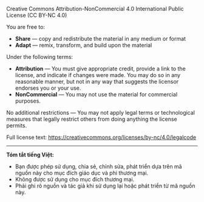 Creative Commons Attribution-NonCommercial 4.0 International Public License (CC BY-NC 4.0)

You are free to:
- **Share** — copy and redistribute the material in any medium or format
- **Adapt** — remix, transform, and build upon the material

Under the following terms:
- **Attribution** — You must give appropriate credit, provide a link to the license, and indicate if changes were made. You may do so in any reasonable manner, but not in any way that suggests the licensor endorses you or your use.
- **NonCommercial** — You may not use the material for commercial purposes.

No additional restrictions — You may not apply legal terms or technological measures that legally restrict others from doing anything the license permits.

Full license text: https://creativecommons.org/licenses/by-nc/4.0/legalcode

---

**Tóm tắt tiếng Việt:**
- Bạn được phép sử dụng, chia sẻ, chỉnh sửa, phát triển dựa trên mã nguồn này cho mục đích giáo dục và phi thương mại.
- Không được sử dụng cho mục đích thương mại.
- Phải ghi rõ nguồn và tác giả khi sử dụng lại hoặc phát triển từ mã nguồn này.
